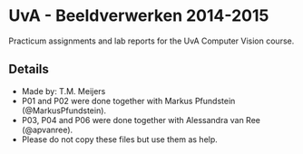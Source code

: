 # UvA - Beeldverwerken 2014-2015

Practicum assignments and lab reports for the UvA Computer Vision course.

## Details

- Made by: T.M. Meijers
- P01 and P02 were done together with Markus Pfundstein (@MarkusPfundstein).
- P03, P04 and P06 were done together with Alessandra van Ree (@apvanree).
- Please do not copy these files but use them as help.